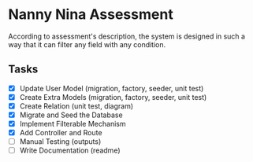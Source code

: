 # Nanny Nina Assessment
According to assessment's description, the system is designed in such a way that it can filter any field with any condition.

## Tasks
- [x] Update User Model (migration, factory, seeder, unit test)
- [x] Create Extra Models (migration, factory, seeder, unit test)
- [x] Create Relation (unit test, diagram)
- [x] Migrate and Seed the Database
- [x] Implement Filterable Mechanism
- [x] Add Controller and Route
- [ ] Manual Testing (outputs)
- [ ] Write Documentation (readme)